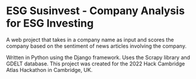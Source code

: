 # ESG Susinvest - Company Analysis for ESG Investing
A web project that takes in a company name as input and scores the company based on the sentiment of news articles involving the company.

Written in Python using the Django framework. Uses the Scrapy library and GDELT database. This project was created for the 2022 Hack Cambridge Atlas Hackathon in Cambridge, UK.